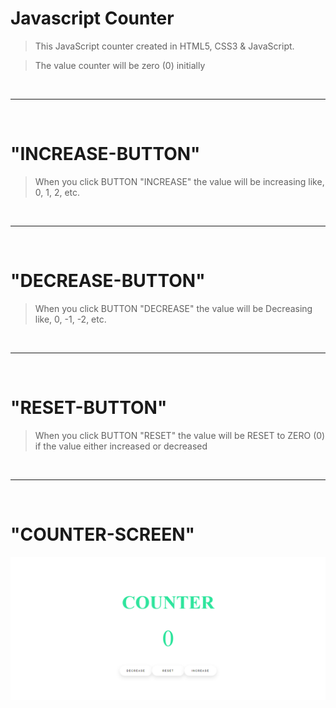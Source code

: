 # Javascript Counter

> This JavaScript counter created in HTML5, CSS3 & JavaScript.

> The value counter will be zero (0) initially

<br><hr><br>

# "INCREASE-BUTTON"

> When you click BUTTON "INCREASE" the value will be increasing like, 0, 1, 2, etc.

<br><hr><br>

# "DECREASE-BUTTON"

> When you click BUTTON "DECREASE" the value will be Decreasing like, 0, -1, -2, etc.

<br><hr><br>

# "RESET-BUTTON"

> When you click BUTTON "RESET" the value will be RESET to ZERO (0) if the value either increased or decreased

<br><hr><br>

# "COUNTER-SCREEN"

![Counter-screen](counterscreen.png)
